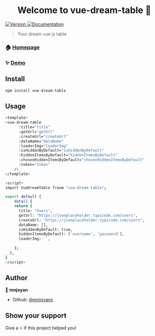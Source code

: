 <h1 align="center">Welcome to vue-dream-table 👋</h1>
<p>
  <a href="https://www.npmjs.com/package/vue-dream-table" target="_blank">
    <img alt="Version" src="https://img.shields.io/npm/v/vue-dream-table.svg">
  </a>
  <a href="https://www.npmjs.com/package/vue-dream-table" target="_blank">
    <img alt="Documentation" src="https://img.shields.io/badge/documentation-yes-brightgreen.svg" />
  </a>
</p>

> Your dream vue js table

### 🏠 [Homepage](https://www.npmjs.com/package/vue-dream-table)

### ✨ [Demo](https://www.npmjs.com/package/vue-dream-table)

## Install

```sh
npm install vue-dream-table
```

## Usage

```sh
<template>
<vue-dream-table
      :title="title"
      :getUrl="getUrl"
      :createUrl="createUrl"
      :dataName="dataName"
      :loaderImg="loaderImg"
      :isHiddenByDefault="isHiddenByDefault"
      :hiddenItemsByDefault="hiddenItemsByDefault"
      :chosenHiddenItemsByDefault="chosenHiddenItemsByDefault"
      :token="token"
    />
</template>

<script>
import VueDreamTable froom "vue-dream-table";

export default {
    data() {
    return {
      title: "Users",
      getUrl: "https://jsonplaceholder.typicode.com/users",
      createUrl: "https://jsonplaceholder.typicode.com/users",
      dataName: [],
      isHiddenByDefault: true,
      hiddenItemsByDefault: ['username', 'password'],
      loaderImg: '',
      
    };
  },
}
</script>
```

## Author

👤 **mnjoyan**

* Github: [@mnjoyanx](https://github.com/mnjoyanx)

## Show your support

Give a ⭐️ if this project helped you!

